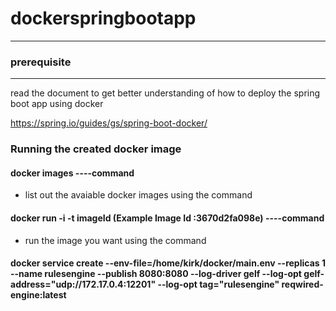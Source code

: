 # dockerspringbootapp
--------
### prerequisite
----
read the document to get better understanding of how to deploy the spring boot app using docker

https://spring.io/guides/gs/spring-boot-docker/


### Running the created docker image

#### docker images ----command
- list out the avaiable docker images using the command

#### docker run -i -t imageId (Example Image Id :3670d2fa098e) ----command

- run the image you want using the command


#### docker service create --env-file=/home/kirk/docker/main.env --replicas 1 --name rulesengine --publish 8080:8080 --log-driver gelf --log-opt gelf-address="udp://172.17.0.4:12201" --log-opt tag="rulesengine" reqwired-engine:latest
